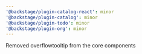 ```yaml
---
'@backstage/plugin-catalog-react': minor
'@backstage/plugin-catalog': minor
'@backstage/plugin-todo': minor
'@backstage/plugin-org': minor
---
```


Removed overflowtooltip from the core components
